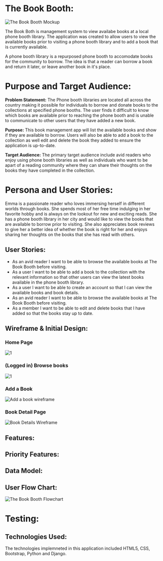 # The Book Booth:


![The Book Booth Mockup](https://github.com/hiboibrahim/thebookbooth1/assets/144109298/c45c26db-6090-40fd-afec-047954dba6fc)


The Book Both is management system to view availabe books at a local phone booth library. The application was created to allow users to view the available books prior to visiting a phone booth library and to add a book that is currently available. 

A phone booth library is a repurposed phone booth to accomodate books for the community to borrow. The idea is that a reader can borrow a book and return it later, or leave another book in it's place. 


# Purpose and Target Audience:
 **Problem Statement:** The Phone booth libraries are located all across the country making it possible for individuals to borrow and donate books to the collections at specified phone booths. The user finds it difficult to know which books are available prior to reaching the phone booth and is unable to communicate to other users that they have added a new book.

**Purpose:** This book management app will list the available books and show if they are available to borrow. Users will also be able to add a book to the collection as well edit and delete the book they added to ensure the application is up-to-date.

**Target Audience:** The primary target audience include avid readers who enjoy using phone booth libraries as well as individuals who want to be apart of a reading community where they can share their thoughts on the books they have completed in the collection.



# Persona and User Stories:

Emma is a passionate reader who loves immersing herself in different worlds through books. She spends most of her free time indulging in her favorite hobby and is always on the lookout for new and exciting reads. She has a phone booth library in her city and would like to view the books that are available to borrow prior to visiting. She also appreciates book reviews to give her a better idea of whether the book is right for her and enjoys sharing her thoughts on the books that she has read with others.

## User Stories:
* As an avid reader I want to be able to browse the available books at The Book Booth before visiting.
* As a user I want to be able to add a book to the collection with the relevant information so that other users can view the latest books available in the phone booth library.
* As a user I want to be able to create an account so that I can view the available books and book details.
*  As an avid reader I want to be able to browse the available books at The Book Booth before visiting.
* As a member I want to be able to edit and delete books that I have added so that the books stay up to date.

## Wireframe & Initial Design:
### Home Page
![1](https://github.com/hiboibrahim/thebookbooth1/assets/144109298/a17458a2-fd0b-45cb-af44-387ed524fef6)

### (Logged in) Browse books
![1](https://github.com/hiboibrahim/thebookbooth1/assets/144109298/a4c56a06-3692-467d-813a-ba3797d3087c)

### Add a Book
![Add a book wireframe](https://github.com/hiboibrahim/thebookbooth1/assets/144109298/c0379553-0906-4d77-aca6-beb8fc6834d9)

### Book Detail Page

![Book Details Wireframe](https://github.com/hiboibrahim/thebookbooth1/assets/144109298/467fa65e-eb66-4b21-94af-f9090b6a54ab)

## Features:



## Priority Features:

## Data Model:

## User Flow Chart:
![The Book Booth Flowchart](https://github.com/hiboibrahim/thebookbooth1/assets/144109298/7727f007-8e2e-45fc-b955-57e2d50d1e98)

# Testing:


## Technologies Used:
The technologies implemneted in this application included HTML5, CSS, Bootstrap, Python and Django.





